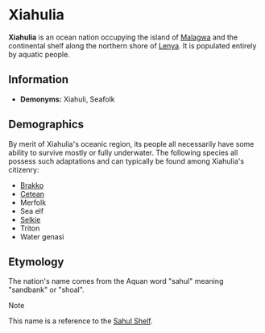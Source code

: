 # Xiahulia

**Xiahulia** is an ocean nation occupying the island of [Malagwa](../ch-4-esterfell-gazetteer/esterfell/malagwa.md) and the continental shelf along the northern shore of [Lenya](../ch-4-esterfell-gazetteer/esterfell/lenya/). It is populated entirely by aquatic people.

## Information

- **Demonyms:** Xiahuli, Seafolk

## Demographics

By merit of Xiahulia's oceanic region, its people all necessarily have some ability to survive mostly or fully underwater. The following species all possess such adaptations and can typically be found among Xiahulia's citizenry:

- [Brakko](../ch-5-character-options/species/brakko.md)
- [Cetean](../ch-5-character-options/species/cetean/)
- Merfolk
- Sea elf
- [Selkie](../ch-5-character-options/species/selkie.md)
- Triton
- Water genasi

## Etymology

The nation's name comes from the Aquan word "sahul" meaning "sandbank" or "shoal".

> [!NOTE]
> This name is a reference to the [Sahul Shelf](https://en.wikipedia.org/wiki/Sahul_Shelf).
